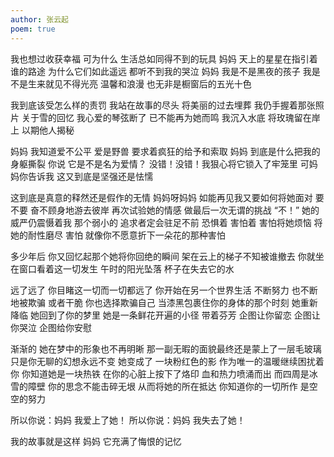 ```yaml
---
author: 张云起
poem: true
---
```


我也想过收获幸福
可为什么 生活总如同得不到的玩具
妈妈 天上的星星在指引着谁的路途
为什么它们如此遥远 都听不到我的哭泣
妈妈 我是不是黑夜的孩子
我是不是生来就见不得光亮
温馨和浪漫 也无非是橱窗后的五光十色

我到底该受怎么样的责罚
我站在故事的尽头 将美丽的过去埋葬
我仍手握着那张照片 关于雪的回忆
我心爱的琴弦断了 已不能再为她而鸣
我沉入水底 将玫瑰留在岸上 以期他人揭秘

妈妈 我知道爱不公平
爱是野兽 要求着疯狂的给予和索取
妈妈 到底是什么把我的身躯撕裂
你说 它是不是名为爱情？
没错！没错！我狠心将它锁入了牢笼里
可妈妈你告诉我 这又到底是坚强还是怯懦

这到底是真意的释然还是假作的无情
妈妈呀妈妈 如能再见我又要如何将她面对
要不要 奋不顾身地游去彼岸
再次试验她的情感 做最后一次无谓的挑战
“不！” 她的威严仍震慑着我 那个弱小的
追求者定会驻足不前 恐惧着 害怕着
害怕将她烦恼 将她的耐性磨尽 害怕
就像你不愿意折下一朵花的那种害怕

多少年后 你又回忆起那个她将你回绝的瞬间
架在云上的梯子不知被谁撤去
你就坐在窗口看着这一切发生
午时的阳光坠落 杯子在失去它的水

远了远了 你目睹这一切而一切都远了
你开始在另一个世界生活 不断努力
也不断地被欺骗 或者干脆 你也选择欺骗自己
当漆黑包裹住你的身体的那个时刻
她重新降临 她回到了你的梦里
她是一条鲜花开遍的小径 带着芬芳
企图让你留恋 企图让你哭泣 企图给你安慰

渐渐的 她在梦中的形象也不再明晰
那一副无暇的面貌最终还是蒙上了一层毛玻璃
只是你无聊的幻想永远不变 她变成了
一块粉红色的影 作为唯一的温暖继续困扰着你
你知道她是一块热铁 在你的心脏上按下了烙印
血和热力喷涌而出 而四周是冰雪的障壁
你的思念不能击碎无垠 从而将她的所在抵达
你知道你的一切所作 是空空的努力

所以你说：妈妈 我爱上了她！
所以你说：妈妈 我失去了她！

我的故事就是这样 妈妈 它充满了悔恨的记忆
